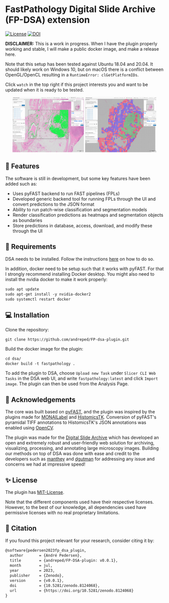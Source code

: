 # FastPathology Digital Slide Archive (FP-DSA) extension

[![License](https://img.shields.io/badge/License-MIT-green.svg)](https://opensource.org/licenses/MIT)
[![DOI](https://zenodo.org/badge/604341123.svg)](https://zenodo.org/badge/latestdoi/604341123)

**DISCLAIMER:** This is a work in progress. When I have the plugin properly working and stable, I will make a public docker image, and make a release here.

Note that this setup has been tested against Ubuntu 18.04 and 20.04. It should likely work on Windows 10, but on macOS there is a conflict between OpenGL/OpenCL resulting in a `RuntimeError: clGetPlatformIDs`.

Click `watch` in the top right if this project interests you and want to be updated when it is ready to be tested.

<p style="text-align: center;">
  <img src="assets/snapshot_nuclei.png" width="45%" style="background-color:black">
  <img src="assets/snapshot_classification.png" width="45%" style="background-color:black">
</p>


## 🎊 Features

The software is still in development, but some key features have been added such as:

* Uses pyFAST backend to run FAST pipelines (FPLs)
* Developed generic backend tool for running FPLs through the UI and convert predictions to the JSON format
* Ability to run patch-wise classification and segmentation models
* Render classification predictions as heatmaps and segmentation objects as boundaries
* Store predictions in database, access, download, and modify these through the UI


## 🐳 Requirements

DSA needs to be installed. Follow the instructions [here](https://github.com/DigitalSlideArchive/digital_slide_archive/tree/master/devops/dsa) on how to do so.

In addition, docker need to be setup such that it works with pyFAST. For that I strongly recommend installing Docker desktop. You might also need to install the nvidia docker to make it work properly:

```
sudo apt update
sudo apt-get install -y nvidia-docker2
sudo systemctl restart docker
```


## 💻 Installation

Clone the repository:
```
git clone https://github.com/andreped/FP-dsa-plugin.git
```

Build the docker image for the plugin:
```
cd dsa/
docker build -t fastpathology .
```

To add the plugin to DSA, choose `Upload new Task` under `Slicer CLI Web Tasks` in the DSA web UI, and write `fastpathology:latest` and click `Import image`. The plugin can then be used from the Analysis Page.


## 👏 Acknowledgements

The core was built based on [pyFAST](https://github.com/smistad/FAST), and the plugin was inspired by the plugins made for [MONAILabel](https://github.com/Project-MONAI/MONAILabel/tree/main/plugins/dsa) and [HistomicsTK](https://github.com/DigitalSlideArchive/HistomicsTK/tree/master/histomicstk/cli). Conversion of pyFAST's pyramidal TIFF annotations to HistomicsTK's JSON annotations was enabled using [OpenCV](https://github.com/opencv/opencv).

The plugin was made for the [Digital Slide Archive](https://github.com/DigitalSlideArchive/digital_slide_archive) which has developed an open and extremely robust and user-friendly web solution for archiving, visualizing, processing, and annotating large microscopy images. Building our methods on top of DSA was done with ease and credit to the developers such as [manthey](https://github.com/manthey) and [dgutman](https://github.com/dgutman) for addressing any issue and concerns we had at impressive speed!


## ✨ License

The plugin has [MIT-License](https://github.com/andreped/FP-dsa-plugin/blob/main/LICENSE).

Note that the different components used have their respective licenses. However, to the best of our knowledge, all dependencies used have permissive licenses with no real proprietary limitations.


## 🔬 Citation

If you found this project relevant for your research, consider citing it by:
```
@software{pedersen2023fp_dsa_plugin,
  author       = {André Pedersen},
  title        = {andreped/FP-DSA-plugin: v0.0.1},
  month        = jul,
  year         = 2023,
  publisher    = {Zenodo},
  version      = {v0.0.1},
  doi          = {10.5281/zenodo.8124068},
  url          = {https://doi.org/10.5281/zenodo.8124068}
}
```
